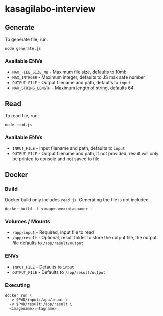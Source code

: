 # kasagilabo-interview

## Generate

To generate file, run:

```
node generate.js
```

### Available ENVs

* `MAX_FILE_SIZE_MB` - Maximum file size, defaults to 10mb
* `MAX_INTEGER` - Maximum integer, defaults to JS max safe number
* `OUTPUT_FILE` - Output filename and path, defaults to `input`
* `MAX_STRING_LENGTH` - Maximum length of string, defaults 64

## Read

To read file, run:

```
node read.js
```

### Available ENVs

* `INPUT_FILE` - Input filename and path, defaults to `input`
* `OUTPUT_FILE` - Output filename and path, if not provided, result will only be printed to console and not saved to file

## Docker

### Build

Docker build only includes `read.js`. Generating the file is not included.

```
docker build -t <imagename>:<tagname> .
```

### Volumes / Mounts

* `/app/input` - Required, input file to read
* `/app/result` - Optional, result folder to store the output file, the output file defaults to `/app/result/output`

### ENVs

* `INPUT_FILE` - Defaults to `input`
* `OUTPUT_FILE` - Defaults to `/app/result/output`

### Executing

```
docker run \
  -v $PWD/input:/app/input \
  -v $PWD/result:/app/result \
  <imagename>:<tagname>
```
